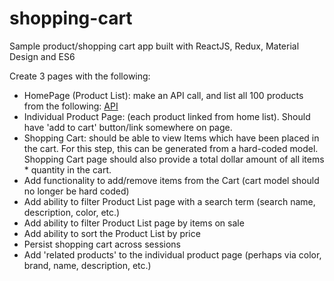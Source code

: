 # shopping-cart
Sample product/shopping cart app built with ReactJS, Redux, Material Design and ES6 

Create 3 pages with the following:

  - HomePage (Product List): make an API call, and list all 100 products from the following: [API] 
  - Individual Product Page: (each product linked from home list). Should have 'add to cart' button/link somewhere on page.
  - Shopping Cart: should be able to view Items which have been placed in the cart. For this step, this can be generated from a hard-coded model. Shopping Cart page should also provide a total dollar amount of all items * quantity in the cart.
  - Add functionality to add/remove items from the Cart (cart model should no longer be hard coded)
  - Add ability to filter Product List page with a search term (search name, description, color, etc.)
  - Add ability to filter Product List page by items on sale
  - Add ability to sort the Product List by price  
  - Persist shopping cart across sessions  
  - Add 'related products' to the individual product page (perhaps via color, brand, name, description, etc.)

[API]: <https://api.bestbuy.com/v1/products((categoryPath.id=abcat0502000))?apiKey=3z6a6dd2jyfjtrpkhdbsaayk&sort=bestSellingRank.asc&show=bestSellingRank,color,customerReviewAverage,image,name,onSale,percentSavings,regularPrice,salePrice,shortDescription,sku,thumbnailImage,longDescription&pageSize=100&format=json>
